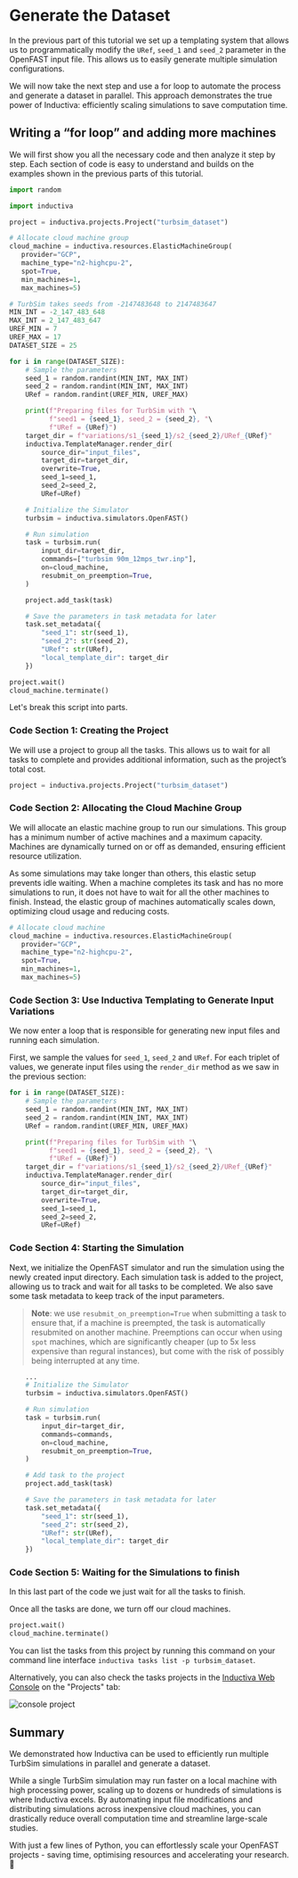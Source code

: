 # Generate the Dataset
In the previous part of this tutorial we set up a templating system that allows us to programmatically modify the `URef`, `seed_1` and `seed_2` parameter in the OpenFAST input file. 
This allows us to easily generate multiple simulation configurations.

We will now take the next step and use a for loop to automate the process and generate a dataset in parallel. This approach demonstrates the true power 
of Inductiva: efficiently scaling simulations to save computation time.

## Writing a “for loop” and adding more machines
We will first show you all the necessary code and then analyze it step by step. Each section of code is easy to understand and builds on the examples shown 
in the previous parts of this tutorial.

```python
import random

import inductiva

project = inductiva.projects.Project("turbsim_dataset")

# Allocate cloud machine group
cloud_machine = inductiva.resources.ElasticMachineGroup(
   provider="GCP",
   machine_type="n2-highcpu-2",
   spot=True,
   min_machines=1,
   max_machines=5)

# TurbSim takes seeds from -2147483648 to 2147483647
MIN_INT = -2_147_483_648
MAX_INT = 2_147_483_647
UREF_MIN = 7
UREF_MAX = 17
DATASET_SIZE = 25

for i in range(DATASET_SIZE):
    # Sample the parameters
    seed_1 = random.randint(MIN_INT, MAX_INT)
    seed_2 = random.randint(MIN_INT, MAX_INT)
    URef = random.randint(UREF_MIN, UREF_MAX)

    print(f"Preparing files for TurbSim with "\
          f"seed1 = {seed_1}, seed_2 = {seed_2}, "\
          f"URef = {URef}")
    target_dir = f"variations/s1_{seed_1}/s2_{seed_2}/URef_{URef}"
    inductiva.TemplateManager.render_dir(
        source_dir="input_files",
        target_dir=target_dir,
        overwrite=True,
        seed_1=seed_1,
        seed_2=seed_2,
        URef=URef)

    # Initialize the Simulator
    turbsim = inductiva.simulators.OpenFAST()

    # Run simulation
    task = turbsim.run(
        input_dir=target_dir,
        commands=["turbsim 90m_12mps_twr.inp"],
        on=cloud_machine,
        resubmit_on_preemption=True,
    )

    project.add_task(task)

    # Save the parameters in task metadata for later
    task.set_metadata({
        "seed_1": str(seed_1),
        "seed_2": str(seed_2),
        "URef": str(URef),
        "local_template_dir": target_dir
    })

project.wait()
cloud_machine.terminate()

```

Let's break this script into parts.

### Code Section 1: Creating the Project
We will use a project to group all the tasks. This allows us to wait for all tasks to complete and provides additional information, such as the project’s total cost.

```python
project = inductiva.projects.Project("turbsim_dataset")
```

### Code Section 2: Allocating the Cloud Machine Group
We will allocate an elastic machine group to run our simulations. This group has a minimum number of active machines and a maximum capacity. 
Machines are dynamically turned on or off as demanded, ensuring efficient resource utilization.

As some simulations may take longer than others, this elastic setup prevents idle waiting. When a machine completes its task and has no more simulations to run, 
it does not have to wait for all the other machines to finish. Instead, the elastic group of machines automatically scales down, optimizing cloud usage and 
reducing costs.

```python
# Allocate cloud machine
cloud_machine = inductiva.resources.ElasticMachineGroup(
   provider="GCP",
   machine_type="n2-highcpu-2",
   spot=True,
   min_machines=1,
   max_machines=5)
```

### Code Section 3: Use Inductiva Templating to Generate Input Variations
We now enter a loop that is responsible for generating new input files and running each simulation.

First, we sample the values for `seed_1`, `seed_2` and `URef`. For each triplet of values, we generate input files using the `render_dir` method as we saw in the previous section:

```python
for i in range(DATASET_SIZE):
    # Sample the parameters
    seed_1 = random.randint(MIN_INT, MAX_INT)
    seed_2 = random.randint(MIN_INT, MAX_INT)
    URef = random.randint(UREF_MIN, UREF_MAX)

    print(f"Preparing files for TurbSim with "\
          f"seed1 = {seed_1}, seed_2 = {seed_2}, "\
          f"URef = {URef}")
    target_dir = f"variations/s1_{seed_1}/s2_{seed_2}/URef_{URef}"
    inductiva.TemplateManager.render_dir(
        source_dir="input_files",
        target_dir=target_dir,
        overwrite=True,
        seed_1=seed_1,
        seed_2=seed_2,
        URef=URef)
```

### Code Section 4: Starting the Simulation
Next, we initialize the OpenFAST simulator and run the simulation using the newly created input directory. Each simulation task is added to the project, allowing us to track and wait for all tasks to be completed. We also save some task metadata to keep track of the input parameters.

> **Note**: we use `resubmit_on_preemption=True` when submitting a task to ensure that, if a machine is preempted, the task is automatically resubmited on another machine. Preemptions can occur when using `spot` machines, which are significantly cheaper (up to 5x less expensive than regural instances), but come with the risk of possibly being interrupted at any time.

```python
    ...
    # Initialize the Simulator
    turbsim = inductiva.simulators.OpenFAST()

    # Run simulation
    task = turbsim.run(
        input_dir=target_dir,
        commands=commands,
        on=cloud_machine,
        resubmit_on_preemption=True,
    )

    # Add task to the project
    project.add_task(task)

    # Save the parameters in task metadata for later
    task.set_metadata({
        "seed_1": str(seed_1),
        "seed_2": str(seed_2),
        "URef": str(URef),
        "local_template_dir": target_dir
    })
```

### Code Section 5: Waiting for the Simulations to finish
In this last part of the code we just wait for all the tasks to finish.

Once all the tasks are done, we turn off our cloud machines.

```python
project.wait()
cloud_machine.terminate()
```

You can list the tasks from this project by running this command on
your command line interface `inductiva tasks list -p turbsim_dataset`.

Alternatively, you can also check the tasks projects in the [Inductiva Web Console](https://console.inductiva.ai/) on the "Projects" tab:

![console project](../../_static/console_projects.png)

## Summary
We demonstrated how Inductiva can be used to efficiently run multiple TurbSim simulations in parallel and generate a dataset. 

While a single TurbSim simulation may run faster on a local machine with high processing power, scaling up to dozens or hundreds of simulations is where Inductiva excels. By automating input file modifications
and distributing simulations across inexpensive cloud machines, you can drastically reduce overall computation time and streamline large-scale studies.

With just a few lines of Python, you can effortlessly scale your OpenFAST projects - saving time, optimising resources and accelerating your research. 🚀
